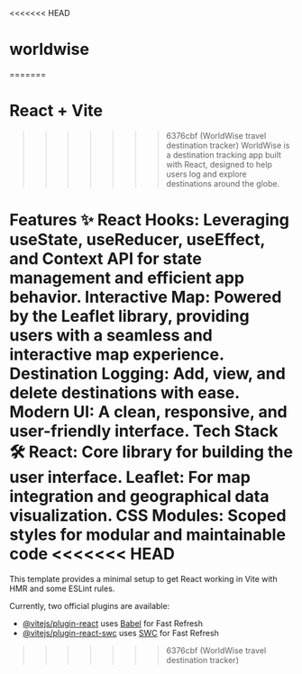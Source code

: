 <<<<<<< HEAD
# worldwise
=======
# React + Vite

>>>>>>> 6376cbf (WorldWise travel destination tracker)
WorldWise is a destination tracking app built with React, designed to help users log and explore destinations around the globe.

Features ✨
React Hooks: Leveraging useState, useReducer, useEffect, and Context API for state management and efficient app behavior.
Interactive Map: Powered by the Leaflet library, providing users with a seamless and interactive map experience.
Destination Logging: Add, view, and delete destinations with ease.
Modern UI: A clean, responsive, and user-friendly interface.
Tech Stack 🛠
React: Core library for building the user interface.
Leaflet: For map integration and geographical data visualization.
CSS Modules: Scoped styles for modular and maintainable code
<<<<<<< HEAD
=======

This template provides a minimal setup to get React working in Vite with HMR and some ESLint rules.

Currently, two official plugins are available:

- [@vitejs/plugin-react](https://github.com/vitejs/vite-plugin-react/blob/main/packages/plugin-react/README.md) uses [Babel](https://babeljs.io/) for Fast Refresh
- [@vitejs/plugin-react-swc](https://github.com/vitejs/vite-plugin-react-swc) uses [SWC](https://swc.rs/) for Fast Refresh
>>>>>>> 6376cbf (WorldWise travel destination tracker)

